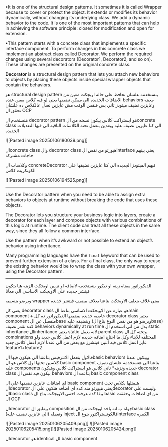 •It is one of the structural design patterns. It sometimes it is called Wrapper because to cover or protect the object. It extends or modifies its behavior dynamically, without changing its underlying class. We add a dynamic behavior to the code. It is one of the most important patterns that can help in achieving the software principle: closed for modification and open for extension.

•This pattern starts with a concrete class that implements a specific interface component. To perform changes in this concrete class we implement an abstract class called Decorator. We perform the required changes using several decorators (Decorator1, Decorator2, and so on). These changes are presented on the original concrete class.

**Decorator** is a structural design pattern that lets you attach new behaviors to objects by placing these objects inside special wrapper objects that contain the behaviors.



هو structural design pattern 
بنستخدمه علشان نحافظ علي حالة اوبجكت معين من الاضافات الجديده الي ممكن نضيفها
يعني لو فيه كلاس معين عنده behaviors معينه 
وعايزين نضيف ميثودز تاني بس فنفس الوقت مش عايزين نعدل عالكلاس ده علشان نحقق ال OCP 

هنستخدم ال decorator pattern 
هو ابستراكت كلاس بيكون نسخه من الconcrete class الي كنا عايزين نضيف عليه 
وبعدين بنعمل تحته الكلاسات الباقيه الي فيها التعديلات الجديده 

![[Pasted image 20250106180039.png]]

الconcrete class وال decorator class هيورثو من نفس الinterface يعني بينهم حاجات مشتركه 

وكلاسات ال concreteDecorator فيهم الميثودز الجديده الي كنا عايزين نضيفها علي الكونكريت كلاس



![[Pasted image 20250106194525.png]]



-----
Use the Decorator pattern when you need to be able to assign extra behaviors to objects at runtime without breaking the code that uses these objects.

The Decorator lets you structure your business logic into layers, create a decorator for each layer and compose objects with various combinations of this logic at runtime. The client code can treat all these objects in the same way, since they all follow a common interface.

Use the pattern when it’s awkward or not possible to extend an object’s behavior using inheritance.

Many programming languages have the `final` keyword that can be used to prevent further extension of a class. For a final class, the only way to reuse the existing behavior would be to wrap the class with your own wrapper, using the Decorator pattern.


----

الديكوراتور معناه زينه او ديكور
بنستخدمه لاضافه او تزيين اوبجكت 
الزينه هنا بتكون فيتشر جديده علي الاوبجكت الاساسي الي معانا

وبرضو بنسميه wrapper 
يعني غلاف 
بنغلف الاوبجكت بتاعنا بغلاف بيضيف فيتشر جديده 

يعني كل decorator class هو عباره عن الاوبحكت الاساسي بتاعنا الmain component + خاصيه جديده بيضيفها الديكوراتور ده 
كل decorator class يعتبر component منفصل عن الbase وبنضيفه عليه (وبرضو هو من نفس النوع بتاع الbase)
كده نقدر نضيف behaviors dynamically at run time بدل من اني استخدم ال static inheritance 
الinheritance يعتبر static لانه بعمل parent class وتحته كل ال combinations المختلفه للابناء وكل ما احتاج اضافه جديده لازم اعمل كلاس جديد 
ولو عايز اعمل كلاس فيه اتنين فيتشرز مع بعض من الي عندنا
لازم اعمل كلاس جديد feature1+feature2 

فالاول بنعمل الانترفيس بتاعتنا الي هيكون فيها الbasic behaviors
وبيكون عندنا كلاسين تحتها 
اول كلاس هو ال basic component بتاعنا الي هنستخدمه علشان نضيف عليه components جديده ونزينه*
تاني كلاس هو ابستراكت كلاس وهيكون decorator class بيكون فيه نفس ال behaviors بتاعت ال basic component class 

اي اضافات عايزين نضيفها علي ال basic component هنمثلها بكلاس تحت الdecorator يعني هيورثو منه 
كده اي اضافه هتكون علي الdecorator وليست علي الbasic class 
يبقا كده عرفت احمي الاوبجكت بتاع ال basic من اي اضافات وحققت ال OCP 

الdecorator بيطبق ال composition جواه ب انه ياخد اوبجكت من الbasic class (الي عايزين نضيف عليه)
ونعمله inject فالكونستراكتور بنوع الinterface الكبيره 

![[Pasted image 20250106205409.png]]
![[Pasted image 20250106205415.png]]![[Pasted image 20250106205424.png]]

الdecorator هو identical لل basic component


